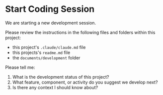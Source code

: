 # Start Coding Session

We are starting a new development session. 

Please review the instructions in the following files and folders within this project:
 - this project's `.claude/claude.md` file
 - this projects's `readme.md` file
 - the `documents/development` folder 

Please tell me:
1. What is the development status of this project?
2. What feature, component, or activity do you suggest we develop next?
3. Is there any context I should know about?
